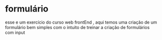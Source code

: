 # formulário
esse e um exercício  do curso web frontEnd , aqui temos uma criação de um formulário bem simples com o intuito de treinar a criação de formulários com input    
